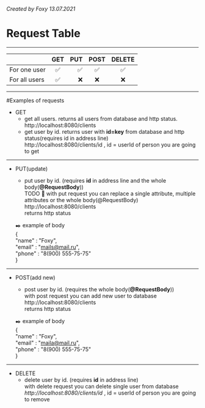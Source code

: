 _Created by Foxy 13.07.2021_
# Request Table
____
|   | GET | PUT| POST | DELETE|
|:----|:----------:|----------:|:----------:|:----------:|
| For one user | :white_check_mark: | :white_check_mark: | :white_check_mark: | :white_check_mark: |
| For all users | :white_check_mark: | :x: | :x: | :x: |
____
#Examples of requests
- GET
    - get all users. returns all users from database and http status.    
    http://localhost:8080/clients    
    - get user by id. returns user with __id=key__ from database and http status(requires id in address line)    
    http://localhost:8080/clients/id , id = userId of person you are going to get    
____
- PUT(update)
    - put user by id. (requires __id__ in address line and the whole body(__@RequestBody__))      
    TODO :black_square_button: with put request you can replace a single attribute, multiple attributes or the whole body(@RequestBody)    
    http://localhost:8080/clients    
    returns http status    
    
    :black_nib: example of body     
    {    
    "name" : "Foxy",    
    "email" : "mails@mail.ru",    
    "phone" : "8(900) 555-75-75"    
	}    
____
- POST(add new)
	- post user by id. (requires the whole body(__@RequestBody__))    
	with post request you can add new user to database    
    http://localhost:8080/clients    
    returns http status    
    
	:black_nib: example of body     
    {    
    "name" : "Foxy",    
    "email" : "maila@mail.ru",    
    "phone" : "8(900) 555-75-75"    
	}    
____
- DELETE
	- delete user by id. (requires __id__ in address line)    
	with delete request you can delete single user from database    
	_http://localhost:8080/clients/id_ , id = userId of person you are going to remove 
	